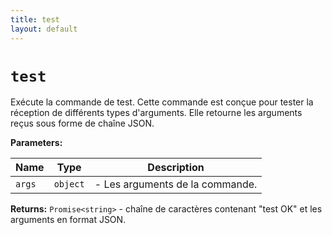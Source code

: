 ```yaml
---
title: test
layout: default
---
```


# `test`

Exécute la commande de test. Cette commande est conçue pour tester la réception de différents types d'arguments. Elle retourne les arguments reçus sous forme de chaîne JSON.

**Parameters:**

| Name | Type | Description |
| ---- | ---- | ----------- |
| `args` | `object` | - Les arguments de la commande. |

**Returns:** `Promise<string>` - chaîne de caractères contenant "test OK" et les arguments en format JSON.

